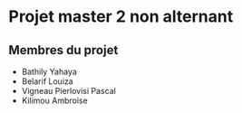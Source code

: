# Projet master 2 non alternant

## Membres du projet

- Bathily Yahaya
- Belarif Louiza
- Vigneau Pierlovisi Pascal
- Kilimou Ambroise